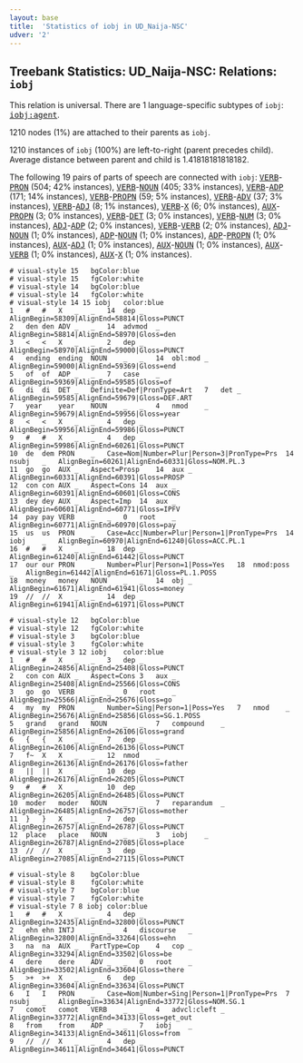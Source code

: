 ```yaml
---
layout: base
title:  'Statistics of iobj in UD_Naija-NSC'
udver: '2'
---
```


## Treebank Statistics: UD_Naija-NSC: Relations: `iobj`

This relation is universal.
There are 1 language-specific subtypes of `iobj`: <tt><a href="pcm_nsc-dep-iobj-agent.html">iobj:agent</a></tt>.

1210 nodes (1%) are attached to their parents as `iobj`.

1210 instances of `iobj` (100%) are left-to-right (parent precedes child).
Average distance between parent and child is 1.41818181818182.

The following 19 pairs of parts of speech are connected with `iobj`: <tt><a href="pcm_nsc-pos-VERB.html">VERB</a></tt>-<tt><a href="pcm_nsc-pos-PRON.html">PRON</a></tt> (504; 42% instances), <tt><a href="pcm_nsc-pos-VERB.html">VERB</a></tt>-<tt><a href="pcm_nsc-pos-NOUN.html">NOUN</a></tt> (405; 33% instances), <tt><a href="pcm_nsc-pos-VERB.html">VERB</a></tt>-<tt><a href="pcm_nsc-pos-ADP.html">ADP</a></tt> (171; 14% instances), <tt><a href="pcm_nsc-pos-VERB.html">VERB</a></tt>-<tt><a href="pcm_nsc-pos-PROPN.html">PROPN</a></tt> (59; 5% instances), <tt><a href="pcm_nsc-pos-VERB.html">VERB</a></tt>-<tt><a href="pcm_nsc-pos-ADV.html">ADV</a></tt> (37; 3% instances), <tt><a href="pcm_nsc-pos-VERB.html">VERB</a></tt>-<tt><a href="pcm_nsc-pos-ADJ.html">ADJ</a></tt> (8; 1% instances), <tt><a href="pcm_nsc-pos-VERB.html">VERB</a></tt>-<tt><a href="pcm_nsc-pos-X.html">X</a></tt> (6; 0% instances), <tt><a href="pcm_nsc-pos-AUX.html">AUX</a></tt>-<tt><a href="pcm_nsc-pos-PROPN.html">PROPN</a></tt> (3; 0% instances), <tt><a href="pcm_nsc-pos-VERB.html">VERB</a></tt>-<tt><a href="pcm_nsc-pos-DET.html">DET</a></tt> (3; 0% instances), <tt><a href="pcm_nsc-pos-VERB.html">VERB</a></tt>-<tt><a href="pcm_nsc-pos-NUM.html">NUM</a></tt> (3; 0% instances), <tt><a href="pcm_nsc-pos-ADJ.html">ADJ</a></tt>-<tt><a href="pcm_nsc-pos-ADP.html">ADP</a></tt> (2; 0% instances), <tt><a href="pcm_nsc-pos-VERB.html">VERB</a></tt>-<tt><a href="pcm_nsc-pos-VERB.html">VERB</a></tt> (2; 0% instances), <tt><a href="pcm_nsc-pos-ADJ.html">ADJ</a></tt>-<tt><a href="pcm_nsc-pos-NOUN.html">NOUN</a></tt> (1; 0% instances), <tt><a href="pcm_nsc-pos-ADP.html">ADP</a></tt>-<tt><a href="pcm_nsc-pos-NOUN.html">NOUN</a></tt> (1; 0% instances), <tt><a href="pcm_nsc-pos-ADP.html">ADP</a></tt>-<tt><a href="pcm_nsc-pos-PROPN.html">PROPN</a></tt> (1; 0% instances), <tt><a href="pcm_nsc-pos-AUX.html">AUX</a></tt>-<tt><a href="pcm_nsc-pos-ADJ.html">ADJ</a></tt> (1; 0% instances), <tt><a href="pcm_nsc-pos-AUX.html">AUX</a></tt>-<tt><a href="pcm_nsc-pos-NOUN.html">NOUN</a></tt> (1; 0% instances), <tt><a href="pcm_nsc-pos-AUX.html">AUX</a></tt>-<tt><a href="pcm_nsc-pos-VERB.html">VERB</a></tt> (1; 0% instances), <tt><a href="pcm_nsc-pos-AUX.html">AUX</a></tt>-<tt><a href="pcm_nsc-pos-X.html">X</a></tt> (1; 0% instances).


~~~ conllu
# visual-style 15	bgColor:blue
# visual-style 15	fgColor:white
# visual-style 14	bgColor:blue
# visual-style 14	fgColor:white
# visual-style 14 15 iobj	color:blue
1	#	#	X	_	_	14	dep	_	AlignBegin=58309|AlignEnd=58814|Gloss=PUNCT
2	den	den	ADV	_	_	14	advmod	_	AlignBegin=58814|AlignEnd=58970|Gloss=den
3	<	<	X	_	_	2	dep	_	AlignBegin=58970|AlignEnd=59000|Gloss=PUNCT
4	ending	ending	NOUN	_	_	14	obl:mod	_	AlignBegin=59000|AlignEnd=59369|Gloss=end
5	of	of	ADP	_	_	7	case	_	AlignBegin=59369|AlignEnd=59585|Gloss=of
6	di	di	DET	_	Definite=Def|PronType=Art	7	det	_	AlignBegin=59585|AlignEnd=59679|Gloss=DEF.ART
7	year	year	NOUN	_	_	4	nmod	_	AlignBegin=59679|AlignEnd=59956|Gloss=year
8	<	<	X	_	_	4	dep	_	AlignBegin=59956|AlignEnd=59986|Gloss=PUNCT
9	#	#	X	_	_	4	dep	_	AlignBegin=59986|AlignEnd=60261|Gloss=PUNCT
10	de	dem	PRON	_	Case=Nom|Number=Plur|Person=3|PronType=Prs	14	nsubj	_	AlignBegin=60261|AlignEnd=60331|Gloss=NOM.PL.3
11	go	go	AUX	_	Aspect=Prosp	14	aux	_	AlignBegin=60331|AlignEnd=60391|Gloss=PROSP
12	con	con	AUX	_	Aspect=Cons	14	aux	_	AlignBegin=60391|AlignEnd=60601|Gloss=CONS
13	dey	dey	AUX	_	Aspect=Imp	14	aux	_	AlignBegin=60601|AlignEnd=60771|Gloss=IPFV
14	pay	pay	VERB	_	_	0	root	_	AlignBegin=60771|AlignEnd=60970|Gloss=pay
15	us	us	PRON	_	Case=Acc|Number=Plur|Person=1|PronType=Prs	14	iobj	_	AlignBegin=60970|AlignEnd=61240|Gloss=ACC.PL.1
16	#	#	X	_	_	18	dep	_	AlignBegin=61240|AlignEnd=61442|Gloss=PUNCT
17	our	our	PRON	_	Number=Plur|Person=1|Poss=Yes	18	nmod:poss	_	AlignBegin=61442|AlignEnd=61671|Gloss=PL.1.POSS
18	money	money	NOUN	_	_	14	obj	_	AlignBegin=61671|AlignEnd=61941|Gloss=money
19	//	//	X	_	_	14	dep	_	AlignBegin=61941|AlignEnd=61971|Gloss=PUNCT

~~~


~~~ conllu
# visual-style 12	bgColor:blue
# visual-style 12	fgColor:white
# visual-style 3	bgColor:blue
# visual-style 3	fgColor:white
# visual-style 3 12 iobj	color:blue
1	#	#	X	_	_	3	dep	_	AlignBegin=24856|AlignEnd=25408|Gloss=PUNCT
2	con	con	AUX	_	Aspect=Cons	3	aux	_	AlignBegin=25408|AlignEnd=25566|Gloss=CONS
3	go	go	VERB	_	_	0	root	_	AlignBegin=25566|AlignEnd=25676|Gloss=go
4	my	my	PRON	_	Number=Sing|Person=1|Poss=Yes	7	nmod	_	AlignBegin=25676|AlignEnd=25856|Gloss=SG.1.POSS
5	grand	grand	NOUN	_	_	7	compound	_	AlignBegin=25856|AlignEnd=26106|Gloss=grand
6	{	{	X	_	_	7	dep	_	AlignBegin=26106|AlignEnd=26136|Gloss=PUNCT
7	f~	X	X	_	_	12	nmod	_	AlignBegin=26136|AlignEnd=26176|Gloss=father
8	||	||	X	_	_	10	dep	_	AlignBegin=26176|AlignEnd=26205|Gloss=PUNCT
9	#	#	X	_	_	10	dep	_	AlignBegin=26205|AlignEnd=26485|Gloss=PUNCT
10	moder	moder	NOUN	_	_	7	reparandum	_	AlignBegin=26485|AlignEnd=26757|Gloss=mother
11	}	}	X	_	_	7	dep	_	AlignBegin=26757|AlignEnd=26787|Gloss=PUNCT
12	place	place	NOUN	_	_	3	iobj	_	AlignBegin=26787|AlignEnd=27085|Gloss=place
13	//	//	X	_	_	3	dep	_	AlignBegin=27085|AlignEnd=27115|Gloss=PUNCT

~~~


~~~ conllu
# visual-style 8	bgColor:blue
# visual-style 8	fgColor:white
# visual-style 7	bgColor:blue
# visual-style 7	fgColor:white
# visual-style 7 8 iobj	color:blue
1	#	#	X	_	_	4	dep	_	AlignBegin=32435|AlignEnd=32800|Gloss=PUNCT
2	ehn	ehn	INTJ	_	_	4	discourse	_	AlignBegin=32800|AlignEnd=33264|Gloss=ehn
3	na	na	AUX	_	PartType=Cop	4	cop	_	AlignBegin=33294|AlignEnd=33502|Gloss=be
4	dere	dere	ADV	_	_	0	root	_	AlignBegin=33502|AlignEnd=33604|Gloss=there
5	>+	>+	X	_	_	6	dep	_	AlignBegin=33604|AlignEnd=33634|Gloss=PUNCT
6	I	I	PRON	_	Case=Nom|Number=Sing|Person=1|PronType=Prs	7	nsubj	_	AlignBegin=33634|AlignEnd=33772|Gloss=NOM.SG.1
7	comot	comot	VERB	_	_	4	advcl:cleft	_	AlignBegin=33772|AlignEnd=34133|Gloss=get_out
8	from	from	ADP	_	_	7	iobj	_	AlignBegin=34133|AlignEnd=34611|Gloss=from
9	//	//	X	_	_	4	dep	_	AlignBegin=34611|AlignEnd=34641|Gloss=PUNCT

~~~


